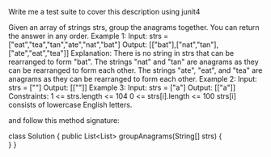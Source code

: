 Write me a test suite to cover this description using junit4

Given an array of strings strs, group the anagrams together. You can return the answer in any order.
Example 1:
Input: strs = ["eat","tea","tan","ate","nat","bat"]
Output: [["bat"],["nat","tan"],["ate","eat","tea"]]
Explanation:
There is no string in strs that can be rearranged to form "bat".
The strings "nat" and "tan" are anagrams as they can be rearranged to form each other.
The strings "ate", "eat", and "tea" are anagrams as they can be rearranged to form each other.
Example 2:
Input: strs = [""]
Output: [[""]]
Example 3:
Input: strs = ["a"]
Output: [["a"]]
Constraints:
1 <= strs.length <= 104
0 <= strs[i].length <= 100
strs[i] consists of lowercase English letters.

and follow this method signature:

class Solution {
    public List<List<String>> groupAnagrams(String[] strs) {       
    }
}